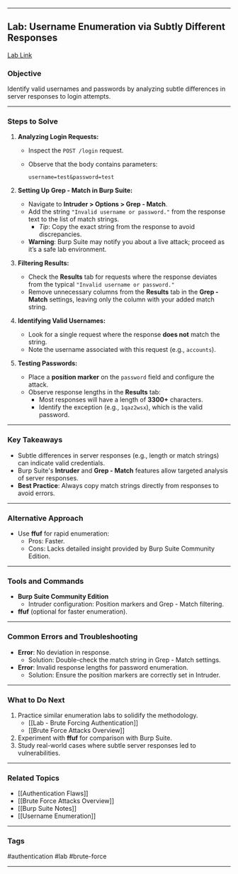 
---
## Lab: Username Enumeration via Subtly Different Responses

[Lab Link](https://portswigger.net/web-security/authentication/password-based/lab-username-enumeration-via-subtly-different-responses)

### Objective

Identify valid usernames and passwords by analyzing subtle differences in server responses to login attempts.

---

### **Steps to Solve**

1. **Analyzing Login Requests:**
    
    - Inspect the `POST /login` request.
    - Observe that the body contains parameters:
        
        ```
        username=test&password=test
        ```
        
2. **Setting Up Grep - Match in Burp Suite:**
    
    - Navigate to **Intruder > Options > Grep - Match**.
    - Add the string `"Invalid username or password."` from the response text to the list of match strings.
        - _Tip_: Copy the exact string from the response to avoid discrepancies.
    - **Warning**: Burp Suite may notify you about a live attack; proceed as it’s a safe lab environment.
3. **Filtering Results:**
    
    - Check the **Results** tab for requests where the response deviates from the typical `"Invalid username or password."`
    - Remove unnecessary columns from the **Results** tab in the **Grep - Match** settings, leaving only the column with your added match string.
4. **Identifying Valid Usernames:**
    
    - Look for a single request where the response **does not** match the string.
    - Note the username associated with this request (e.g., `accounts`).
5. **Testing Passwords:**
    
    - Place a **position marker** on the `password` field and configure the attack.
    - Observe response lengths in the **Results** tab:
        - Most responses will have a length of **3300+** characters.
        - Identify the exception (e.g., `1qaz2wsx`), which is the valid password.

---

### **Key Takeaways**

- Subtle differences in server responses (e.g., length or match strings) can indicate valid credentials.
- Burp Suite's **Intruder** and **Grep - Match** features allow targeted analysis of server responses.
- **Best Practice**: Always copy match strings directly from responses to avoid errors.

---

### **Alternative Approach**

- Use **ffuf** for rapid enumeration:
    - Pros: Faster.
    - Cons: Lacks detailed insight provided by Burp Suite Community Edition.

---

### **Tools and Commands**

- **Burp Suite Community Edition**
    - Intruder configuration: Position markers and Grep - Match filtering.
- **ffuf** (optional for faster enumeration).

---

### **Common Errors and Troubleshooting**

- **Error**: No deviation in response.
    - Solution: Double-check the match string in Grep - Match settings.
- **Error**: Invalid response lengths for password enumeration.
    - Solution: Ensure the position markers are correctly set in Intruder.

---

### **What to Do Next**

1. Practice similar enumeration labs to solidify the methodology.
    - [[Lab - Brute Forcing Authentication]]
    - [[Brute Force Attacks Overview]]
2. Experiment with **ffuf** for comparison with Burp Suite.
3. Study real-world cases where subtle server responses led to vulnerabilities.

---

### **Related Topics**

- [[Authentication Flaws]]
- [[Brute Force Attacks Overview]]
- [[Burp Suite Notes]]
- [[Username Enumeration]]

---

### **Tags**

 #authentication #lab #brute-force 

---